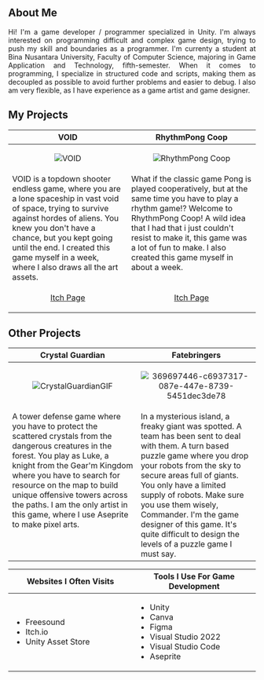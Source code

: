 <h2>About Me</h2>
<p align="justify">Hi! I'm a game developer / programmer specialized in Unity. I'm always interested on programming difficult and complex game design, trying to push my skill and boundaries as a programmer. I'm currenty a student at Bina Nusantara University, Faculty of Computer Science, majoring in Game Application and Technology, fifth-semester. When it comes to programming, I specialize in structured code and scripts, making them as decoupled as possible to avoid further problems and easier to debug. I also am very flexible, as I have experience as a game artist and game designer.</p>

<h2>My Projects</h2>

<!-- ============================================= -->
<table>
  <thead>
    <tr>
      <th width="500px" align="center">VOID</th>
      <th width="500px" align="center">RhythmPong Coop</th>
    </tr>
  </thead>
  <tbody>
  <tr width="500px" align="center">
  <td>
    
![VOID](https://github.com/user-attachments/assets/6e04dfde-f5ef-4996-b23e-b088621b5a46)

  </td>
  <td>
    
![RhythmPong Coop](https://github.com/user-attachments/assets/4f61ee90-c477-42b0-82ec-ffc1c559a003)

  </td>
  </tr>
  <tr width="500px">
  <td valign="text-top">
VOID is a topdown shooter endless game, where you are a lone spaceship in vast void of space, trying to survive against hordes of aliens. You knew you don't have a chance, but you kept going until the end. I created this game myself in a week, where I also draws all the art assets.
  <td valign="text-top">
What if the classic game Pong is played cooperatively, but at the same time you have to play a rhythm game!? Welcome to RhythmPong Coop! A wild idea that I had that i just couldn't resist to make it, this game was a lot of fun to make. I also created this game myself in about a week.
  </td>
  </tr>

  <tr width="500px" align="center">
  <td valign="text-top">
<p width="500px" align="center"><a href="https://jeje8.itch.io/void">Itch Page</p>
  </td>
  <td valign="text-top">
<p width="500px" align="center"><a href="https://jeje8.itch.io/rhythmpong-coop">Itch Page</p>
  </td>
  </tr>

 </tbody>
</table>
<!-- ============================================= -->
<table>
  <thead>
    <tr>
      <th width="500px" align="center">Crystal Guardian</th>
      <th width="500px" align="center">Fatebringers</th>
    </tr>
  </thead>
  <tbody>
  <tr width="500px" align="center">
  <td>

![CrystalGuardianGIF](https://github.com/user-attachments/assets/f7c3cd9a-46b5-41d4-829a-d35edf6455f0)


  </td>
  <td>
    
![369697446-c6937317-087e-447e-8739-5451dec3de78](https://github.com/user-attachments/assets/6b7ff005-58c3-41cd-a7c5-8a67ad4961e3)

  </td>
  </tr>
  <tr width="500px">
  <td valign="text-top">
A tower defense game where you have to protect the scattered crystals from the dangerous creatures in the forest. You play as Luke, a knight from the Gear'm Kingdom where you have to search for resource on the map to build unique offensive towers across the paths. I am the only artist in this game, where I use Aseprite to make pixel arts.
  </td>
  <td valign="text-top">
In a mysterious island, a freaky giant was spotted. A team has been sent to deal with them. A turn based puzzle game where you drop your robots from the sky to secure areas full of giants. You only have a limited supply of robots. Make sure you use them wisely, Commander. I'm the game designer of this game. It's quite difficult to design the levels of a puzzle game I must say.
  </td>
<!-- ============================================= -->
<h2>Other Projects</h2>
<table>
  <thead>
    <tr>
      <th width="500px" align="center">Websites I Often Visits</th>
      <th width="500px" align="center">Tools I Use For Game Development</th>
    </tr>
  </thead>
  <tbody>
  <tr width="500px" align="left">
  <td>

  - Freesound
  - Itch.io
  - Unity Asset Store
  
  </td>
  <td>

  - Unity
  - Canva
  - Figma
  - Visual Studio 2022
  - Visual Studio Code
  - Aseprite

  </td>
  </tr>
  </tbody>
</table>
<!-- ============================================= -->
